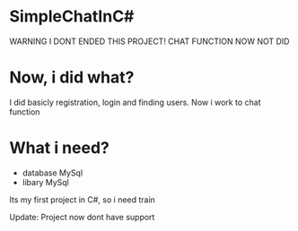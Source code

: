 # SimpleChatInC#
WARNING I DONT ENDED THIS PROJECT! CHAT FUNCTION NOW NOT DID

# Now, i did what?
I did basicly registration, login and finding users. Now i work to chat function

# What i need?
- database MySql
- libary MySql

Its my first project in C#, so i need train

Update:
Project now dont have support
